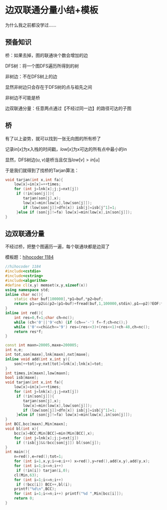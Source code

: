 # 边双联通分量小结+模板

为什么我之前都没学过……

## 预备知识

桥：如果去掉，图的联通块个数会增加的边

DFS树：将一个图DFS遍历所得到的树

非树边：不在DFS树上的边

  

显然非树边只会存在于DFS树的点与祖先之间

非树边不可能是桥

  

边双联通分量：任意两点通过【不经过同一边】的路径可达的子图

## 桥

有了以上姿势，就可以找到一张无向图的所有桥了

记录$in[x]$为x入栈的时间戳，$low[x]$为x可达的所有点中最小的in

显然，DFS树边$(u,v)$是桥当且仅当$low[v]>in[u]$

于是我们就得到了找桥的Tarjan算法：

```C++
void tarjan(int x,int fa){
	low[x]=in[x]=++times;
	for (int j=lnk[x];j;j=nxt[j])
	 if (!in[son[j]]){
	 	tarjan(son[j],x);
	 	low[x]=min(low[x],low[son[j]]);
	 	if (low[son[j]]>dfn[x]) isb[j]=isb[j^1]=1;
	 }else if (son[j]!=fa) low[x]=min(low[x],in[son[j]]);
}
```

## 边双联通分量

不经过桥，把整个图遍历一遍，每个联通块都是边双了

  

模板题：[hihocoder 1184](http://blog.csdn.net/linkfqy/article/details/78369231)

```C++
//hihocoder 1184
#include<cstdio>
#include<cstring>
#include<algorithm>
#define cl(x,y) memset(x,y,sizeof(x))
using namespace std;
inline char nc(){
	static char buf[100000],*p1=buf,*p2=buf;
	return p1==p2&&(p2=(p1=buf)+fread(buf,1,100000,stdin),p1==p2)?EOF:*p1++;
}
inline int red(){
	int res=0,f=1;char ch=nc();
	while (ch<'0'||'9'<ch) {if (ch=='-') f=-f;ch=nc();}
	while ('0'<=ch&&ch<='9') res=(res<<3)+(res<<1)+ch-48,ch=nc();
	return res*f;
}

const int maxn=20005,maxe=200005;
int n,e;
int tot,son[maxe],lnk[maxn],nxt[maxe];
inline void add(int x,int y){
	son[++tot]=y;nxt[tot]=lnk[x];lnk[x]=tot;
}
int times,in[maxn],low[maxn];
bool isb[maxe];
void tarjan(int x,int fa){
	low[x]=in[x]=++times;
	for (int j=lnk[x];j;j=nxt[j])
	 if (!in[son[j]]){
	 	tarjan(son[j],x);
	 	low[x]=min(low[x],low[son[j]]);
	 	if (low[son[j]]>dfn[x]) isb[j]=isb[j^1]=1;
	 }else if (son[j]!=fa) low[x]=min(low[x],in[son[j]]);
}
int BCC,bcc[maxn],Min[maxn];
void bl(int x){
	bcc[x]=BCC;Min[BCC]=min(Min[BCC],x);
	for (int j=lnk[x];j;j=nxt[j])
	 if (!isb[j]&&!bcc[son[j]]) bl(son[j]);
}
int main(){
	n=red(),e=red();tot=1;
	for (int i=1,x,y;i<=e;i++) x=red(),y=red(),add(x,y),add(y,x);
	for (int i=1;i<=n;i++)
	 if (!in[i]) tarjan(i,0);
	cl(Min,63);
	for (int i=1;i<=n;i++)
	 if (!bcc[i]) BCC++,bl(i);
	printf("%d\n",BCC);
	for (int i=1;i<=n;i++) printf("%d ",Min[bcc[i]]);
	return 0;
} 
```


